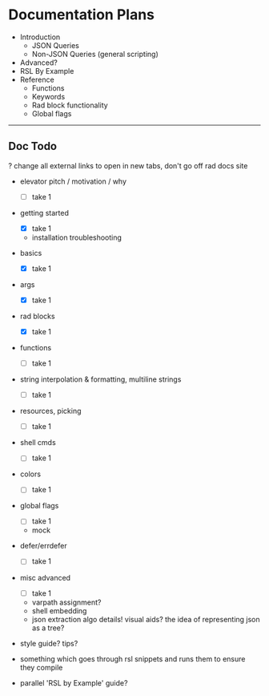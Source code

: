 # Documentation Plans

- Introduction
  - JSON Queries
  - Non-JSON Queries (general scripting)
- Advanced?
- RSL By Example
- Reference
  - Functions
  - Keywords
  - Rad block functionality
  - Global flags

---

## Doc Todo

? change all external links to open in new tabs, don't go off rad docs site

- elevator pitch / motivation / why
  - [ ] take 1
- getting started
  - [x] take 1
  - installation troubleshooting
- basics
  - [x] take 1
- args
  - [x] take 1
- rad blocks
  - [x] take 1
- functions
  - [ ] take 1
- string interpolation & formatting, multiline strings
  - [ ] take 1
- resources, picking
  - [ ] take 1
- shell cmds
  - [ ] take 1
- colors
  - [ ] take 1
- global flags
  - [ ] take 1
  - mock
- defer/errdefer
  - [ ] take 1
- misc advanced
  - [ ] take 1
  - varpath assignment?
  - shell embedding
  - json extraction algo details! visual aids? the idea of representing json as a tree?

- style guide? tips?
- something which goes through rsl snippets and runs them to ensure they compile
- parallel 'RSL by Example' guide?

